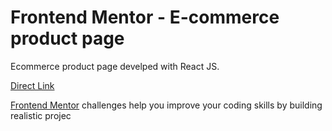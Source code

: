 # Frontend Mentor - E-commerce product page

Ecommerce product page develped with React JS.

[Direct Link](https://https://gery-guedegbe.github.io/Frontent-Mentor-E-commerce-product-page)

[Frontend Mentor](https://www.frontendmentor.io) challenges help you improve your coding skills by building realistic projec
